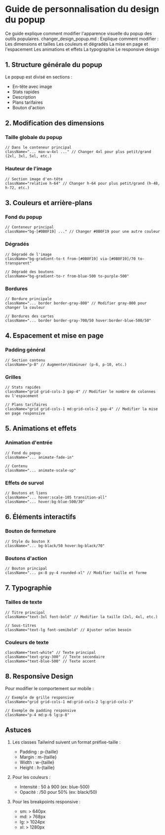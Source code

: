 # Guide de personnalisation du design du popup

Ce guide explique comment modifier l'apparence visuelle du popup des outils populaires.
changer_design_popup.md : Explique comment modifier :
Les dimensions et tailles
Les couleurs et dégradés
La mise en page et l'espacement
Les animations et effets
La typographie
Le responsive design




## 1. Structure générale du popup

Le popup est divisé en sections :
- En-tête avec image
- Stats rapides
- Description
- Plans tarifaires
- Bouton d'action

## 2. Modification des dimensions

### Taille globale du popup
```tsx
// Dans le conteneur principal
className="... max-w-4xl ..." // Changer 4xl pour plus petit/grand (2xl, 3xl, 5xl, etc.)
```

### Hauteur de l'image
```tsx
// Section image d'en-tête
className="relative h-64" // Changer h-64 pour plus petit/grand (h-48, h-72, etc.)
```

## 3. Couleurs et arrière-plans

### Fond du popup
```tsx
// Conteneur principal
className="bg-[#0B0F19] ..." // Changer #0B0F19 pour une autre couleur
```

### Dégradés
```tsx
// Dégradé de l'image
className="bg-gradient-to-t from-[#0B0F19] via-[#0B0F19]/70 to-transparent"

// Dégradé des boutons
className="bg-gradient-to-r from-blue-500 to-purple-500" 
```

### Bordures
```tsx
// Bordure principale
className="... border border-gray-800" // Modifier gray-800 pour changer la couleur

// Bordures des cartes
className="... border border-gray-700/50 hover:border-blue-500/50"
```

## 4. Espacement et mise en page

### Padding général
```tsx
// Section contenu
className="p-8" // Augmenter/diminuer (p-6, p-10, etc.)
```

### Grilles
```tsx
// Stats rapides
className="grid grid-cols-3 gap-4" // Modifier le nombre de colonnes ou l'espacement

// Plans tarifaires
className="grid grid-cols-1 md:grid-cols-2 gap-4" // Modifier la mise en page responsive
```

## 5. Animations et effets

### Animation d'entrée
```tsx
// Fond du popup
className="... animate-fade-in"

// Contenu
className="... animate-scale-up"
```

### Effets de survol
```tsx
// Boutons et liens
className="... hover:scale-105 transition-all"
className="... hover:bg-blue-500/30"
```

## 6. Éléments interactifs

### Bouton de fermeture
```tsx
// Style du bouton X
className="... bg-black/50 hover:bg-black/70"
```

### Boutons d'action
```tsx
// Bouton principal
className="... px-8 py-4 rounded-xl" // Modifier taille et forme
```

## 7. Typographie

### Tailles de texte
```tsx
// Titre principal
className="text-3xl font-bold" // Modifier la taille (2xl, 4xl, etc.)

// Sous-titres
className="text-lg font-semibold" // Ajuster selon besoin
```

### Couleurs de texte
```tsx
className="text-white" // Texte principal
className="text-gray-300" // Texte secondaire
className="text-blue-500" // Texte accent
```

## 8. Responsive Design

Pour modifier le comportement sur mobile :
```tsx
// Exemple de grille responsive
className="grid grid-cols-1 md:grid-cols-2 lg:grid-cols-3"

// Exemple de padding responsive
className="p-4 md:p-6 lg:p-8"
```

## Astuces

1. Les classes Tailwind suivent un format préfixe-taille :
   - Padding : p-{taille}
   - Margin : m-{taille}
   - Width : w-{taille}
   - Height : h-{taille}

2. Pour les couleurs :
   - Intensité : 50 à 900 (ex: blue-500)
   - Opacité : /50 pour 50% (ex: black/50)

3. Pour les breakpoints responsive :
   - sm: > 640px
   - md: > 768px
   - lg: > 1024px
   - xl: > 1280px
